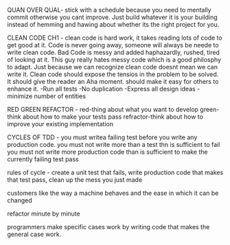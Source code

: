 QUAN OVER QUAL-
stick with a schedule because you need to mentally commit otherwise you cant improve. Just build whatever it is your building instead of hemming and hawing about whether its the right project for you.


CLEAN CODE CH1 -
clean code is hard work, it takes reading lots of code to get good at it.
Code is never going away, someone will always be neede to write clean code. Bad Code is messy and added haphazardly, rushed, tired of looking at it. This guy really hates messy code which is a good philosphy to adapt. Just because we can recognize clean code doesnt mean we can write it. Clean code should expose the tensios in the problem to be solved. It should give the reader an Aha moment. should make it easy for others to enhance it. 
-Run all tests -No duplication -Express all design ideas -minimize number of entities

RED GREEN REFACTOR - 
red-thing about what you want to develop
green-think about how to make your tests pass 
refractor-think about how to improve your existing implementation

CYCLES OF TDD - 
you must writea failing test before you write any production code.
you must not write more than a test thn is sufficient to fail
you must not write more production code than is sufficient to make the currently failing test pass

rules of cycle - 
create a unit test that fails, write production code that makes that test pass, clean up the mess you just made

customers like the way a machine behaves and the ease in which it can be changed

refactor minute by minute

programmers make specific cases work by writing code that makes the general case work. 